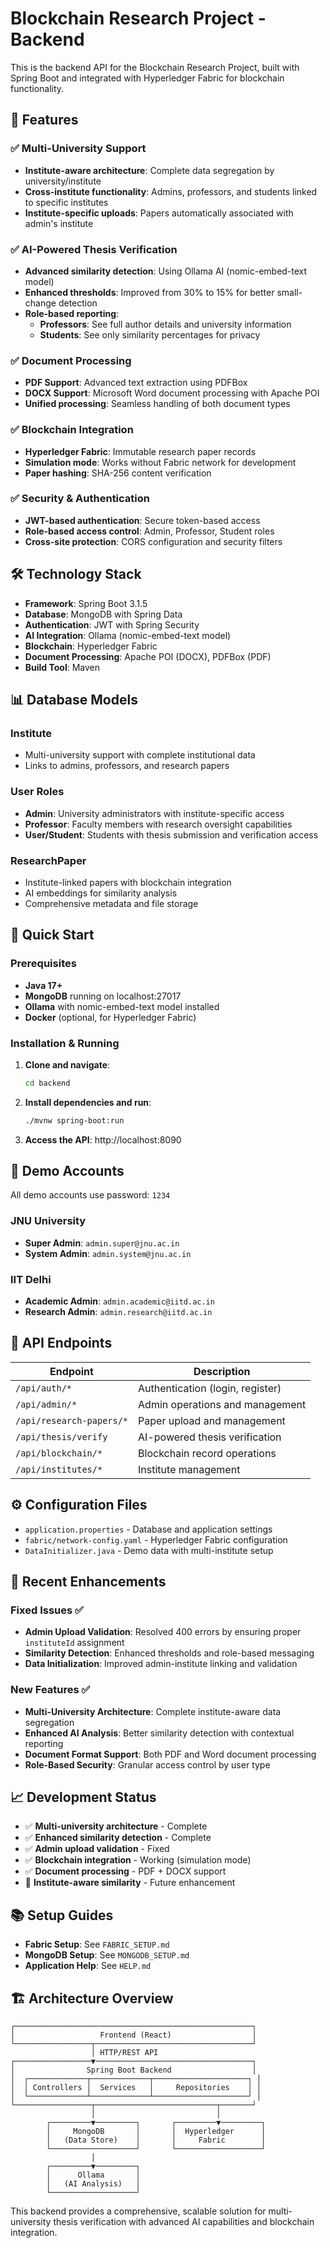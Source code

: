 # Blockchain Research Project - Backend

This is the backend API for the Blockchain Research Project, built with Spring Boot and integrated with Hyperledger Fabric for blockchain functionality.

## 🚀 Features

### ✅ Multi-University Support
- **Institute-aware architecture**: Complete data segregation by university/institute
- **Cross-institute functionality**: Admins, professors, and students linked to specific institutes
- **Institute-specific uploads**: Papers automatically associated with admin's institute

### ✅ AI-Powered Thesis Verification
- **Advanced similarity detection**: Using Ollama AI (nomic-embed-text model)
- **Enhanced thresholds**: Improved from 30% to 15% for better small-change detection
- **Role-based reporting**: 
  - **Professors**: See full author details and university information
  - **Students**: See only similarity percentages for privacy

### ✅ Document Processing
- **PDF Support**: Advanced text extraction using PDFBox
- **DOCX Support**: Microsoft Word document processing with Apache POI
- **Unified processing**: Seamless handling of both document types

### ✅ Blockchain Integration
- **Hyperledger Fabric**: Immutable research paper records
- **Simulation mode**: Works without Fabric network for development
- **Paper hashing**: SHA-256 content verification

### ✅ Security & Authentication
- **JWT-based authentication**: Secure token-based access
- **Role-based access control**: Admin, Professor, Student roles
- **Cross-site protection**: CORS configuration and security filters

## 🛠 Technology Stack

- **Framework**: Spring Boot 3.1.5
- **Database**: MongoDB with Spring Data
- **Authentication**: JWT with Spring Security  
- **AI Integration**: Ollama (nomic-embed-text model)
- **Blockchain**: Hyperledger Fabric
- **Document Processing**: Apache POI (DOCX), PDFBox (PDF)
- **Build Tool**: Maven

## 📊 Database Models

### Institute
- Multi-university support with complete institutional data
- Links to admins, professors, and research papers

### User Roles
- **Admin**: University administrators with institute-specific access
- **Professor**: Faculty members with research oversight capabilities  
- **User/Student**: Students with thesis submission and verification access

### ResearchPaper
- Institute-linked papers with blockchain integration
- AI embeddings for similarity analysis
- Comprehensive metadata and file storage

## 🔧 Quick Start

### Prerequisites
- **Java 17+** 
- **MongoDB** running on localhost:27017
- **Ollama** with nomic-embed-text model installed
- **Docker** (optional, for Hyperledger Fabric)

### Installation & Running

1. **Clone and navigate**:
   ```bash
   cd backend
   ```

2. **Install dependencies and run**:
   ```bash
   ./mvnw spring-boot:run
   ```

3. **Access the API**: http://localhost:8090

## 👥 Demo Accounts

All demo accounts use password: `1234`

### JNU University
- **Super Admin**: `admin.super@jnu.ac.in`
- **System Admin**: `admin.system@jnu.ac.in`

### IIT Delhi  
- **Academic Admin**: `admin.academic@iitd.ac.in`
- **Research Admin**: `admin.research@iitd.ac.in`

## 🔗 API Endpoints

| Endpoint | Description |
|----------|-------------|
| `/api/auth/*` | Authentication (login, register) |
| `/api/admin/*` | Admin operations and management |
| `/api/research-papers/*` | Paper upload and management |
| `/api/thesis/verify` | AI-powered thesis verification |
| `/api/blockchain/*` | Blockchain record operations |
| `/api/institutes/*` | Institute management |

## ⚙ Configuration Files

- `application.properties` - Database and application settings
- `fabric/network-config.yaml` - Hyperledger Fabric configuration  
- `DataInitializer.java` - Demo data with multi-institute setup

## 🎯 Recent Enhancements

### Fixed Issues ✅
- **Admin Upload Validation**: Resolved 400 errors by ensuring proper `instituteId` assignment
- **Similarity Detection**: Enhanced thresholds and role-based messaging
- **Data Initialization**: Improved admin-institute linking and validation

### New Features ✅  
- **Multi-University Architecture**: Complete institute-aware data segregation
- **Enhanced AI Analysis**: Better similarity detection with contextual reporting
- **Document Format Support**: Both PDF and Word document processing
- **Role-Based Security**: Granular access control by user type

## 📈 Development Status

- ✅ **Multi-university architecture** - Complete
- ✅ **Enhanced similarity detection** - Complete  
- ✅ **Admin upload validation** - Fixed
- ✅ **Blockchain integration** - Working (simulation mode)
- ✅ **Document processing** - PDF + DOCX support
- 🔄 **Institute-aware similarity** - Future enhancement

## 📚 Setup Guides

- **Fabric Setup**: See `FABRIC_SETUP.md`
- **MongoDB Setup**: See `MONGODB_SETUP.md`
- **Application Help**: See `HELP.md`

## 🏗 Architecture Overview

```
┌─────────────────────────────────────────────────────┐
│                   Frontend (React)                  │
└─────────────────┬───────────────────────────────────┘
                  │ HTTP/REST API
┌─────────────────▼───────────────────────────────────┐
│                Spring Boot Backend                  │
│  ┌─────────────┬─────────────┬─────────────────────┐ │
│  │ Controllers │  Services   │     Repositories    │ │
│  └─────────────┴─────────────┴─────────────────────┘ │
└─────────────────┬───────────────────────────┬───────┘
                  │                           │
        ┌─────────▼─────────┐       ┌─────────▼─────────┐
        │     MongoDB       │       │  Hyperledger      │
        │   (Data Store)    │       │     Fabric        │
        └───────────────────┘       └───────────────────┘
                  │
        ┌─────────▼─────────┐
        │      Ollama       │
        │   (AI Analysis)   │
        └───────────────────┘
```

This backend provides a comprehensive, scalable solution for multi-university thesis verification with advanced AI capabilities and blockchain integration.